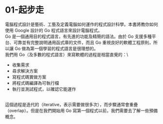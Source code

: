 # 01-起步走

電腦程式設計是藝術、工藝及定義電腦如何運作的程式設計科學。本書將教你如何使用 Google 設計的 Go 程式語言來設計電腦程式。\
Go 是一個通用目的程式語言，有先進的功能及精簡的語法。由於 Go 支援多種平台、可靠並有完整說明通用函式庫的文件，而且 Go 重視良好的軟體工程原則，所以讓 Go 做為第一個學習的程式語言是很理想的。\
我們用 Go（及多數的程式語言）來寫軟體的過程是相當直覺的：\


* 收集需求
* 尋求解決方案
* 寫程式碼實做方案
* 將程式碼編譯為可執行檔
* 執行並測試程式，以確認它能運作

\
這個過程是迭代的（iterative，表示需要做很多次），而步驟通常會重疊（overlap）。但是在我們開始用 Go 寫第一個程式以前，我們需要去了解一些預備概念。
